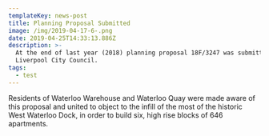 ```yaml
---
templateKey: news-post
title: Planning Proposal Submitted
image: /img/2019-04-17-6-.png
date: 2019-04-25T14:33:13.886Z
description: >-
  At the end of last year (2018) planning proposal 18F/3247 was submitted to
  Liverpool City Council.
tags:
  - test
---
```

Residents of Waterloo Warehouse and Waterloo Quay were made aware of this proposal and united to object to the infill of the most of the historic West Waterloo Dock, in order to build six, high rise blocks of 646 apartments.
